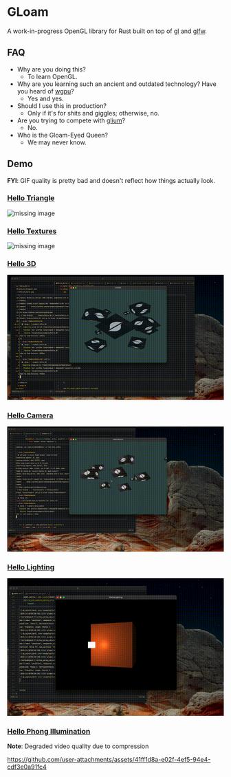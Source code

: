 # GLoam

A work-in-progress OpenGL library for Rust built on top of [gl](https://docs.rs/gl/latest/gl/) and [glfw](https://docs.rs/glfw/latest/glfw/).

## FAQ

- Why are you doing this?
    - To learn OpenGL.
- Why are you learning such an ancient and outdated technology? Have you heard of [wgpu](https://wgpu.rs/)?
    - Yes and yes.
- Should I use this in production?
    - Only if it's for shits and giggles; otherwise, no.
- Are you trying to compete with [glium](https://github.com/glium/glium)?
    - No.
- Who is the Gloam-Eyed Queen?
    - We may never know.

## Demo

**FYI**: GIF quality is pretty bad and doesn't reflect how things actually look.

### [Hello Triangle](./examples/hello_triangle/main.rs)
![missing image](./demos/hello_triangle.png)

### [Hello Textures](./examples/hello_textures/main.rs)
![missing image](./demos/hello_textures.png)

### [Hello 3D](./examples/hello_3d/main.rs)
![missing GIF](./demos/hello_3d.gif)

### [Hello Camera](./examples/hello_camera/main.rs)
![missing GIF](./demos/hello_camera.gif)

### [Hello Lighting](./examples/hello_lighting/main.rs)
![missing GIF](./demos/hello_lighting.gif)

### [Hello Phong Illumination](./examples/hello_phong_illumination/main.rs)

**Note**: Degraded video quality due to compression


https://github.com/user-attachments/assets/41ff1d8a-e02f-4ef5-94e4-cdf3e0a91fc4





